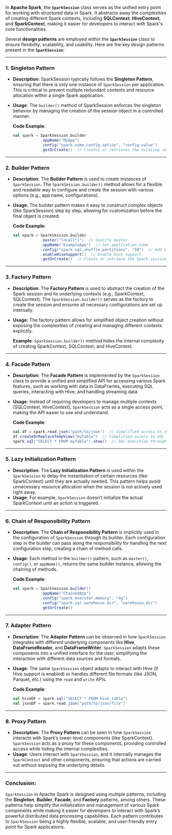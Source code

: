 In **Apache Spark**, the **`SparkSession`** class serves as the unified entry point for working with structured data in Spark. It abstracts away the complexities of creating different Spark contexts, including **SQLContext**, **HiveContext**, and **SparkContext**, making it easier for developers to interact with Spark's core functionalities.

Several **design patterns** are employed within the **`SparkSession`** class to ensure flexibility, scalability, and usability. Here are the key design patterns present in the **`SparkSession`**:

---

### **1. Singleton Pattern**
- **Description**: SparkSession typically follows the **Singleton Pattern**, ensuring that there is only one instance of `SparkSession` per application. This is critical to prevent multiple redundant contexts and resource allocation within a single Spark application.
- **Usage**: The `builder()` method of SparkSession enforces the singleton behavior by managing the creation of the session object in a controlled manner.
  
  **Code Example**:
  ```scala
  val spark = SparkSession.builder
              .appName("MyApp")
              .config("spark.some.config.option", "config-value")
              .getOrCreate()  // Creates or retrieves the existing session.
  ```

---

### **2. Builder Pattern**
- **Description**: The **Builder Pattern** is used to create instances of `SparkSession`. The `SparkSession.builder()` method allows for a flexible and readable way to configure and create the session with various options (e.g., app name, configurations).
- **Usage**: The builder pattern makes it easy to construct complex objects (like SparkSession) step by step, allowing for customization before the final object is created.

  **Code Example**:
  ```scala
  val spark = SparkSession.builder
              .master("local[*]")  // Specify master
              .appName("ExampleApp")  // Set application name
              .config("spark.sql.shuffle.partitions", "50")  // Add configuration
              .enableHiveSupport()  // Enable Hive support
              .getOrCreate()  // Create or retrieve the Spark session
  ```

---

### **3. Factory Pattern**
- **Description**: The **Factory Pattern** is used to abstract the creation of the Spark session and its underlying contexts (e.g., SparkContext, SQLContext). The `SparkSession.builder()` serves as the factory to create the session and ensures all necessary configurations are set up internally.
- **Usage**: The factory pattern allows for simplified object creation without exposing the complexities of creating and managing different contexts explicitly.

  **Example**: `SparkSession.builder()` method hides the internal complexity of creating SparkContext, SQLContext, and HiveContext.

---

### **4. Facade Pattern**
- **Description**: The **Facade Pattern** is implemented by the `SparkSession` class to provide a unified and simplified API for accessing various Spark features, such as working with data in DataFrames, executing SQL queries, interacting with Hive, and handling streaming data.
- **Usage**: Instead of requiring developers to manage multiple contexts (SQLContext, HiveContext), `SparkSession` acts as a single access point, making the API easier to use and understand.

  **Code Example**:
  ```scala
  val df = spark.read.json("path/to/json")  // Simplified access to data loading
  df.createOrReplaceTempView("myTable")  // Simplified access to SQL context
  spark.sql("SELECT * FROM myTable").show()  // SQL execution through SparkSession
  ```

---

### **5. Lazy Initialization Pattern**
- **Description**: The **Lazy Initialization Pattern** is used within the `SparkSession` to delay the instantiation of certain resources (like SparkContext) until they are actually needed. This pattern helps avoid unnecessary resource allocation when the session is not actively used right away.
- **Usage**: For example, `SparkSession` doesn’t initialize the actual SparkContext until an action is triggered.

---

### **6. Chain of Responsibility Pattern**
- **Description**: The **Chain of Responsibility Pattern** is implicitly used in the configuration of `SparkSession` through its builder. Each configuration step in the builder can pass along the responsibility for handling the next configuration step, creating a chain of method calls.
- **Usage**: Each method in the `builder()` pattern, such as `master()`, `config()`, or `appName()`, returns the same builder instance, allowing the chaining of methods.

  **Code Example**:
  ```scala
  val spark = SparkSession.builder()
              .appName("ChainedApp")
              .config("spark.executor.memory", "4g")
              .config("spark.sql.warehouse.dir", "warehouse_dir")
              .getOrCreate()
  ```

---

### **7. Adapter Pattern**
- **Description**: The **Adapter Pattern** can be observed in how `SparkSession` integrates with different underlying components like **Hive**, **DataFrameReader**, and **DataFrameWriter**. `SparkSession` adapts these components into a unified interface for the user, simplifying the interaction with different data sources and formats.
- **Usage**: The same `SparkSession` object adapts to interact with Hive (if Hive support is enabled) or handles different file formats (like JSON, Parquet, etc.) using the `read` and `write` APIs.

  **Code Example**:
  ```scala
  val hiveDF = spark.sql("SELECT * FROM hive_table")
  val jsonDF = spark.read.json("path/to/json/file")
  ```

---

### **8. Proxy Pattern**
- **Description**: The **Proxy Pattern** can be seen in how `SparkSession` interacts with Spark’s lower-level components (like SparkContext). `SparkSession` acts as a proxy for these components, providing controlled access while hiding the internal complexities.
- **Usage**: Users interact with `SparkSession`, and it internally manages the `SparkContext` and other components, ensuring that actions are carried out without exposing the underlying details.

---

### **Conclusion:**
`SparkSession` in Apache Spark is designed using multiple patterns, including the **Singleton**, **Builder**, **Facade**, and **Factory** patterns, among others. These patterns help simplify the initialization and management of various Spark components while making it easier for developers to interact with Spark’s powerful distributed data processing capabilities. Each pattern contributes to `SparkSession` being a highly flexible, scalable, and user-friendly entry point for Spark applications.
